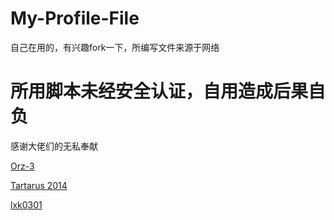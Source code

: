 # My-Profile-File
自己在用的，有兴趣fork一下，所编写文件来源于网络

# **所用脚本未经安全认证，自用造成后果自负** #
感谢大佬们的无私奉献

[Orz-3](https://github.com/Orz-3)

[Tartarus 2014](https://github.com/Tartarus2014)

[lxk0301](https://github.com/lxk0301/jd_scripts/tree/master)
